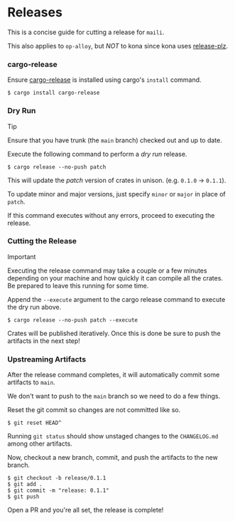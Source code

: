 # Releases

This is a concise guide for cutting a release for `maili`.

This also applies to `op-alloy`, but _NOT_ to kona since kona uses [release-plz][release-plz].


### cargo-release

Ensure [cargo-release][cargo-release] is installed using cargo's `install` command.

```
$ cargo install cargo-release
```


### Dry Run

> [!TIP]
>
> Ensure that you have trunk (the `main` branch) checked out and up to date.

Execute the following command to perform a _dry run_ release.

```
$ cargo release --no-push patch
```

This will update the _patch_ version of crates in unison. (e.g. `0.1.0` -> `0.1.1`).

To update minor and major versions, just specify `minor` or `major` in place of `patch`.

If this command executes without any errors, proceed to executing the release.


### Cutting the Release

> [!IMPORTANT]
>
> Executing the release command may take a couple or a few minutes depending on your machine
> and how quickly it can compile all the crates. Be prepared to leave this running for some time.

Append the `--execute` argument to the cargo release command to execute the dry run above.

```
$ cargo release --no-push patch --execute
```

Crates will be published iteratively.
Once this is done be sure to push the artifacts in the next step!


### Upstreaming Artifacts

After the release command completes, it will automatically commit some artifacts to `main`.

We don't want to push to the `main` branch so we need to do a few things.

Reset the git commit so changes are not committed like so.

```
$ git reset HEAD^
```

Running `git status` should show unstaged changes to the `CHANGELOG.md` among other artifacts.

Now, checkout a new branch, commit, and push the artifacts to the new branch.

```
$ git checkout -b release/0.1.1
$ git add .
$ git commit -m "release: 0.1.1"
$ git push
```

Open a PR and you're all set, the release is complete!


<!-- Hyperlinks -->

[cargo-release]: https://github.com/crate-ci/cargo-release
[release-plz]: https://github.com/release-plz/release-plz
